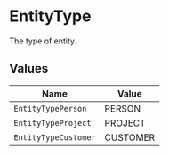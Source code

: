 # EntityType

The type of entity.


## Values

| Name                 | Value                |
| -------------------- | -------------------- |
| `EntityTypePerson`   | PERSON               |
| `EntityTypeProject`  | PROJECT              |
| `EntityTypeCustomer` | CUSTOMER             |